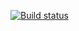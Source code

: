 [![Build status](https://ci.appveyor.com/api/projects/status/ec6p8o2rf9tjsykt/branch/master?svg=true)](https://ci.appveyor.com/project/YuliyaMuraveva/aqa-4-1/branch/master)
